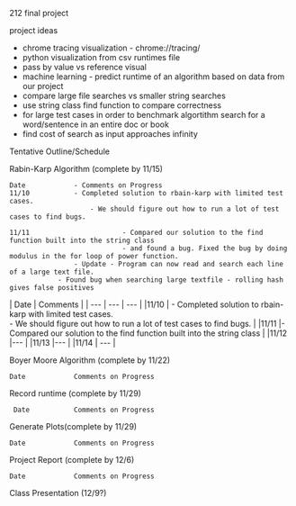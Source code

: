 212 final project

project ideas

- chrome tracing visualization - chrome://tracing/
- python visualization from csv runtimes file
- pass by value vs reference visual
- machine learning - predict runtime of an algorithm based on data from our project
- compare large file searches vs smaller string searches
- use string class find function to compare correctness 
- for large test cases in order to benchmark algortithm search for a word/sentence in an entire doc or book
- find cost of search as input approaches infinity


Tentative Outline/Schedule

Rabin-Karp Algorithm (complete by 11/15)
    
    Date			- Comments on Progress
    11/10			- Completed solution to rbain-karp with limited test cases.
    		        	- We should figure out how to run a lot of test cases to find bugs.
			
    11/11                   	- Compared our solution to the find function built into the string class
                            	- and found a bug. Fixed the bug by doing modulus in the for loop of power function.
			    	- Update - Program can now read and search each line of a large text file.
			   	- Found bug when searching large textfile - rolling hash gives false positives
| Date | Comments | 
| --- | --- | --- |
|11/10 |  - Completed solution to rbain-karp with limited test cases.<br>- We should figure out how to run a lot of test cases to find bugs. |
|11/11 |- Compared our solution to the find function built into the string class |
|11/12 |--- |
|11/13 |--- |
|11/14 | --- |


Boyer Moore Algorithm (complete by 11/22)
    
    Date			Comments on Progress
    
Record runtime (complete by 11/29)
     
     Date			Comments on Progress
    
Generate Plots(complete by 11/29)
    
    Date			Comments on Progress
    
Project Report (complete by 12/6)
		
    Date			Comments on Progress
    
Class Presentation (12/9?)

